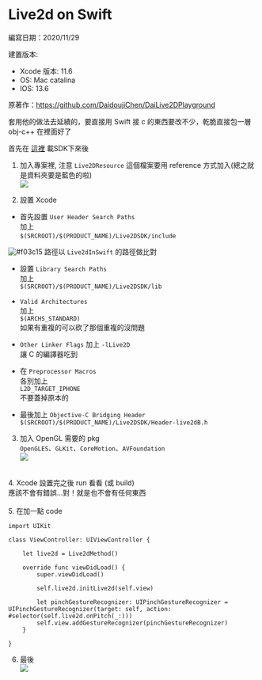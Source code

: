 # Live2d on Swift

編寫日期：2020/11/29

建置版本:
- Xcode 版本: 11.6
- OS: Mac catalina
- IOS: 13.6

原著作：https://github.com/DaidoujiChen/DaiLive2DPlayground

套用他的做法去延續的，要直接用 Swift 接 c 的東西要改不少，乾脆直接包一層 obj-c++ 在裡面好了

首先在 [這裡](https://drive.google.com/file/d/1vCwgwgv78u3U66thNA7VoGjdOdGiT7lV/view?usp=sharing) 載SDK下來後

1. 加入專案裡, 注意 `Live2DResource` 這個檔案要用 reference 方式加入(總之就是資料夾要是藍色的啦) </br>
![](https://i.imgur.com/cbiqzKw.png)

2. 設置 Xcode </br>

- 首先設置 `User Header Search Paths` </br>
加上 </br>
`$(SRCROOT)/$(PRODUCT_NAME)/Live2DSDK/include` </br>

![#f03c15](https://via.placeholder.com/15/f03c15/000000?text=+) 路徑以 `Live2dInSwift` 的路徑做比對

- 設置 `Library Search Paths` </br>
加上 </br>
`$(SRCROOT)/$(PRODUCT_NAME)/Live2DSDK/lib` </br>

- `Valid Architectures` </br>
加上 </br>
`$(ARCHS_STANDARD)` </br>
如果有重複的可以砍了那個重複的沒問題 </br>

- `Other Linker Flags` 加上 `-lLive2D` </br>
讓 C 的編譯器吃到 </br>

- 在 `Preprocessor Macros` </br>
各別加上 </br>
`L2D_TARGET_IPHONE` </br>
不要蓋掉原本的 </br>

- 最後加上 `Objective-C Bridging Header` </br>
`$(SRCROOT)/$(PRODUCT_NAME)/Live2DSDK/Header-live2dB.h` </br>

3. 加入 OpenGL 需要的 pkg </br>
`OpenGLES`、`GLKit`、`CoreMotion`、`AVFoundation` </br>
![](https://i.imgur.com/KupWeQ5.png) </br>
 </br>
4. Xcode 設置完之後 run 看看 (或 build) </br>
應該不會有錯誤...對！就是也不會有任何東西 </br>
 </br>
5. 在加一點 code </br>

```
import UIKit

class ViewController: UIViewController {

    let live2d = Live2dMethod()
    
    override func viewDidLoad() {
        super.viewDidLoad()
        
        self.live2d.initLive2d(self.view)
        
        let pinchGestureRecognizer: UIPinchGestureRecognizer = UIPinchGestureRecognizer(target: self, action: #selector(self.live2d.onPitch(_:)))
        self.view.addGestureRecognizer(pinchGestureRecognizer)
    }

}
```

6. 最後 <br>
![](https://i.imgur.com/BQ8dVoy.png)
